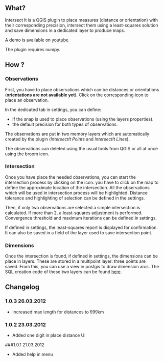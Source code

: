 ## What?
Intersect It is a QGIS plugin to place measures (distance or orientation) with their corresponding precision, intersect them using a least-squares solution and save dimensions in a dedicated layer to produce maps.

A demo is available on [youtube](http://www.youtube.com/watch?v=IJQvIe1CLD0&hd=1).

The plugin requires numpy.

## How ?

### Observations
First, you have to place observations which can be distances or orientations (**orientations are not available yet**). 
Click on the corresponding icon to place an observation.

In the dedicated tab in settings, you can define:
* if the snap is used to place observations (using the layers properties).
* the default precision for both types of observations.

The observations are put in two memory layers which are automatically created by the plugin (_IntersectIt Points_ and _IntersectIt Lines_).

The observations can deleted using the usual tools from QGIS or all at once using the broom icon.


### Intersection

Once you have place the needed observations, you can start the intersection process by clicking on the icon. you have to click on the map to define the approximate location of the intersection. All the observations which will be used in intersection process will be highlighted. Distance tolerance and highlighting of selection can be defined in the settings.

Then, if only two observations are selected a simple intersection is calculated. If more than 2, a least-squares adjustment is performed. Convergence threshold and maximum iterations can be defined in settings.

If defined in settings, the least-squares report is displayed for confirmation. It can also be saved in a field of the layer used to save intersection point.

### Dimensions

Once the intersection is found, if defined in settings, the dimensions can be place in layers. These are stored in a multipoint layer: three points are saved. From this, you can use a view in postgis to draw dimension arcs.
The SQL creation code of these two layers can be found [here](https://github.com/3nids/intersectit/wiki/Dimension-layers).


## Changelog
### 1.0.3 26.03.2012
* Increased max length for distances to 999km

### 1.0.2 23.03.2012
* Added one digit in place distance UI

###1.0.1 21.03.2012
* Added help in menu
